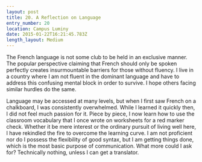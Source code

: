 ```yaml
---
layout: post
title: 20. A Reflection on Language
entry_number: 20
location: Campus Luminy
date: 2015-01-22T16:21:45.783Z
length_layout: Medium
---
```

The French language is not some club to be held in an exclusive manner. The popular perspective claiming that French should only be spoken perfectly creates insurmountable barriers for those without fluency. I live in a country where I am not fluent in the dominant language and have to address this confusing mental block in order to survive. I hope others facing similar hurdles do the same.

Language may be accessed at many levels, but when I first saw French on a chalkboard, I was consistently overwhelmed. While I learned it quickly then, I did not feel much passion for it. Piece by piece, I now learn how to use the classroom vocabulary that I once wrote on worksheets for a red marker check. Whether it be mere interest or the ordinary pursuit of living well here, I have rekindled the fire to overcome the learning curve. I am not proficient nor do I possess the flexibility of good syntax, but I am getting things done, which is the most basic purpose of communication. What more could I ask for? Technically nothing, unless I can get a translator.